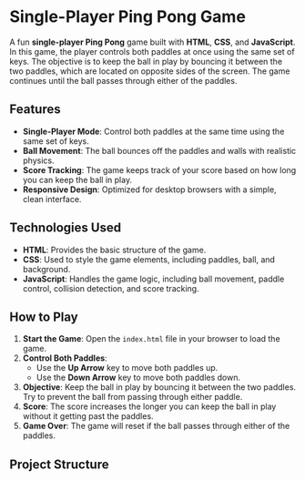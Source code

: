 # Single-Player Ping Pong Game

A fun **single-player Ping Pong** game built with **HTML**, **CSS**, and **JavaScript**. In this game, the player controls both paddles at once using the same set of keys. The objective is to keep the ball in play by bouncing it between the two paddles, which are located on opposite sides of the screen. The game continues until the ball passes through either of the paddles.

## Features

- **Single-Player Mode**: Control both paddles at the same time using the same set of keys.
- **Ball Movement**: The ball bounces off the paddles and walls with realistic physics.
- **Score Tracking**: The game keeps track of your score based on how long you can keep the ball in play.
- **Responsive Design**: Optimized for desktop browsers with a simple, clean interface.

## Technologies Used

- **HTML**: Provides the basic structure of the game.
- **CSS**: Used to style the game elements, including paddles, ball, and background.
- **JavaScript**: Handles the game logic, including ball movement, paddle control, collision detection, and score tracking.

## How to Play

1. **Start the Game**: Open the `index.html` file in your browser to load the game.
2. **Control Both Paddles**:
   - Use the **Up Arrow** key to move both paddles up.
   - Use the **Down Arrow** key to move both paddles down.
3. **Objective**: Keep the ball in play by bouncing it between the two paddles. Try to prevent the ball from passing through either paddle.
4. **Score**: The score increases the longer you can keep the ball in play without it getting past the paddles.
5. **Game Over**: The game will reset if the ball passes through either of the paddles.

## Project Structure


